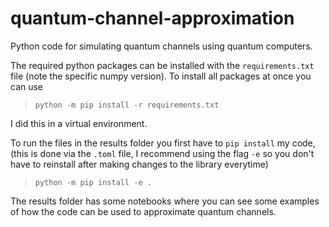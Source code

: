 # quantum-channel-approximation
Python code for simulating quantum channels using quantum computers.

The required python packages can be installed with the `requirements.txt` file (note the specific numpy version).
To install all packages at once you can use
> `python -m pip install -r requirements.txt`

I did this in a virtual environment.

To run the files in the results folder you first have to `pip install` my code,
(this is done via the `.toml` file, I recommend using the flag `-e` so you 
don't have to reinstall after making changes to the library everytime)
> `python -m pip install -e .`

The results folder has some notebooks where you can see some examples of how the code can be used
to approximate quantum channels.